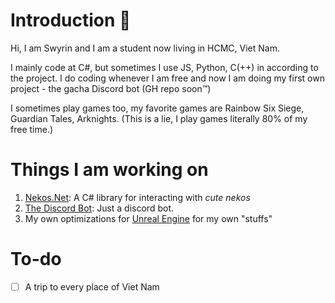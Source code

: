 # Introduction 👋
Hi, I am Swyrin and I am a student now living in HCMC, Viet Nam.

I mainly code at C#, but sometimes I use JS, Python, C(++) in according to the project.
I do coding whenever I am free and now I am doing my first own project - the gacha Discord bot (GH repo soon™)

I sometimes play games too, my favorite games are Rainbow Six Siege, Guardian Tales, Arknights. (This is a lie, I play games literally 80% of my free time.)

# Things I am working on
1. [Nekos.Net](https://github.com/Nekos-life/Nekos.Net): A C# library for interacting with _cute nekos_
2. [The Discord Bot](https://github.com/Swyreee/badly-made-discord-bot): Just a discord bot.
3. My own optimizations for [Unreal Engine](https://www.unrealengine.com) for my own "stuffs"

# To-do
- [ ] A trip to every place of Viet Nam
